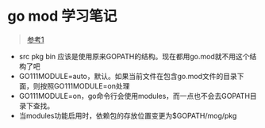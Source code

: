# go mod 学习笔记
>[参考1](https://zhuanlan.zhihu.com/p/482014524)
* src pkg bin 应该是使用原来GOPATH的结构。现在都用go.mod就不用这个结构了吧
* GO111MODULE=auto，默认。如果当前文件在包含go.mod文件的目录下面，则按照GO111MODULE=on处理
* GO111MODULE=on，go命令行会使用modules，而一点也不会去GOPATH目录下查找。
* 当modules功能启用时，依赖包的存放位置变更为$GOPATH/mog/pkg